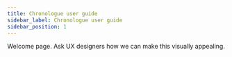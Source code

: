 ```yaml
---
title: Chronologue user guide
sidebar_label: Chronologue user guide
sidebar_position: 1
---
```


Welcome page.
Ask UX designers how we can make this visually appealing.